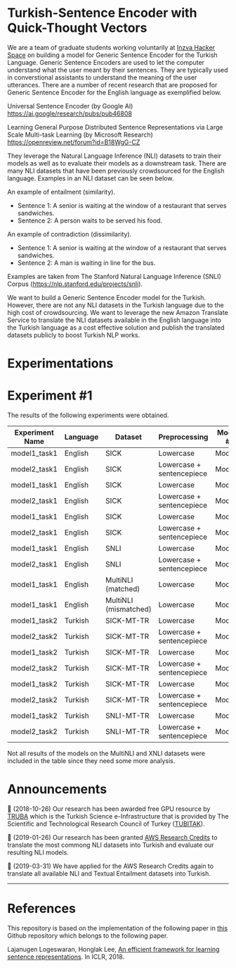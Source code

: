 # Turkish-Sentence Encoder with Quick-Thought Vectors
We are a team of graduate students working voluntarily at [Inzva Hacker Space](https://inzva.com) on building a model for Generic Sentence Encoder for the Turkish Language. Generic Sentence Encoders are used to let the computer understand what the user meant by their sentences. They are typically used in converstional assistants to understand the meaning of the user utterances. There are a number of recent research that are proposed for Generic Sentence Encoder for the English language as exemplified below.  

Universal Sentence Encoder (by Google AI)
https://ai.google/research/pubs/pub46808

Learning General Purpose Distributed Sentence Representations via Large Scale Multi-task Learning (by Microsoft Research)
https://openreview.net/forum?id=B18WgG-CZ

They leverage the Natural Language Inference (NLI) datasets to train their models as well as to evaluate their models as a downstream task. There are many NLI datasets that have been previously crowdsourced for the English language.  Examples in an NLI dataset can be seen below.

An example of entailment (similarity).
- Sentence 1: A senior is waiting at the window of a restaurant that serves sandwiches.
- Sentence 2: A person waits to be served his food.
 
An example of contradiction (dissimilarity).
- Sentence 1: A senior is waiting at the window of a restaurant that serves sandwiches.
- Sentence 2: A man is waiting in line for the bus.

Examples are taken from The Stanford Natural Language Inference (SNLI) Corpus (https://nlp.stanford.edu/projects/snli).

We want to build a Generic Sentence Encoder model for the Turkish. However, there are not any NLI datasets in the Turkish language due to the high cost of crowdsourcing. We want to leverage the new Amazon Translate Service to translate the NLI datasets available in the English language into the Turkish language as a cost effective solution and publish the translated datasets publicly to boost Turkish NLP works. 

# Experimentations

# Experiment #1

The results of the following experiments were obtained.

Experiment Name | Language      | Dataset               | Preprocessing                 |  Model # | Metric    | Value
--------------- | ------------- | --------------------  | ----------------------------- | -------- | --------- | -------------------
model1_task1    | English       | SICK                  |  Lowercase                    | Model1   | Pearson   | 0.8595461496671714
model2_task1    | English       | SICK                  |  Lowercase + sentencepiece    | Model2   | Pearson   | 0.8470309759444442
model1_task1    | English       | SICK                  |  Lowercase                    | Model1   | Spearman  | 0.7906599787429348
model2_task1    | English       | SICK                  |  Lowercase + sentencepiece    | Model2   | Spearman  | 0.7824858836725014
model1_task1    | English       | SICK                  |  Lowercase                    | Model1   | MSE       | 0.2669741153404767
model2_task1    | English       | SICK                  |  Lowercase + sentencepiece    | Model2   | MSE       | 0.28983657549983965
model1_task1    | English       | SNLI                  |  Lowercase                    | Model1   | Accuracy  | 71.32%
model2_task1    | English       | SNLI                  |  Lowercase + sentencepiece    | Model2   | Accuracy  | 69.63%
model1_task1    | English       | MultiNLI (matched)    |  Lowercase                    | Model1   | Accuracy  | 59.69%
model1_task1    | English       | MultiNLI (mismatched) |  Lowercase                    | Model1   | Accuracy  | 60.84%
model1_task2    | Turkish       | SICK-MT-TR            |  Lowercase                    | Model1   | Pearson   | 0.7767414617451377
model2_task2    | Turkish       | SICK-MT-TR            |  Lowercase + sentencepiece    | Model2   | Pearson   | 0.8076206267469718
model1_task2    | Turkish       | SICK-MT-TR            |  Lowercase                    | Model1   | Spearman  | 0.7042856789726142
model2_task2    | Turkish       | SICK-MT-TR            |  Lowercase + sentencepiece    | Model2   | Spearman  | 0.7348411904626335
model1_task2    | Turkish       | SICK-MT-TR            |  Lowercase                    | Model1   | MSE       | 0.40369925427270614
model2_task2    | Turkish       | SICK-MT-TR            |  Lowercase + sentencepiece    | Model2   | MSE       | 0.3561044127205771
model1_task2    | Turkish       | SNLI-MT-TR            |  Lowercase                    | Model1   | Accuracy  | 62.41%
model2_task2    | Turkish       | SNLI-MT-TR            |  Lowercase + sentencepiece    | Model2   | Accuracy  | 64.38%

Not all results of the models on the MultiNLI and XNLI datasets were included in the table since they need some more analysis.

# Announcements

:hatching_chick: (2018-10-26) Our research has been awarded free GPU resource by [TRUBA](https://www.truba.gov.tr)  which is the Turkish Science e-Infrastructure that is provided by The Scientific and Technological Research Council of Turkey ([TUBITAK](https://www.tubitak.gov.tr/en)).

:hatching_chick: (2019-01-26) Our research has been granted [AWS Research Credits](https://twitter.com/ebudur/status/1090301816183685120)   to translate the most commong NLI datasets into Turkish and evaluate our resulting NLI models.

:dart: (2019-03-31) We have applied for the AWS Research Credits again to translate all available NLI and Textual Entailment datasets into Turkish.

- - - -

# References
This repository is based on the implementation of the following paper in [this](https://github.com/lajanugen/S2V) Github repository which belongs to the following paper.

Lajanugen Logeswaran, Honglak Lee, 
[An efficient framework for learning sentence representations](https://arxiv.org/pdf/1803.02893.pdf). In ICLR, 2018.
